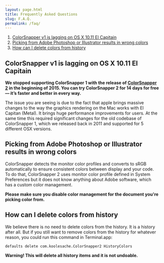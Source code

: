 ```yaml
---
layout: page.html
title: Frequently Asked Questions
slug: F.A.Q.
permalink: /faq/
---
```


1. [ColorSnapper v1 is lagging on OS X 10.11 El Capitain](#colorsnapper-v1-is-lagging-on-os-x-1011-el-capitain)
1. [Picking from Adobe Photoshop or Illustrator results in wrong colors](#picking-from-adobe-photoshop-or-illustrator-results-in-wrong-colors)
1. [How can I delete colors from history](#how-can-i-delete-colors-from-history)

## ColorSnapper v1 is lagging on OS X 10.11 El Capitain

**We stopped supporting ColorSnapper 1 with the release of [ColorSnapper 2](/) in the beginning of 2015. You can try ColorSnapper 2 for 14 days for free — it’s faster and better in every way.**

The issue you are seeing is due to the fact that apple brings massive changes to the way the graphics rendering on the Mac works with El Capitan (Metal). It brings huge performance improvements for users. At the same time this required significant changes for the old codebase of ColorSnapper 1, which we released back in 2011 and supported for 5 different OSX versions.

## Picking from Adobe Photoshop or Illustrator results in wrong colors

ColorSnapper detects the monitor color profiles and converts to sRGB automatically to ensure consistent colors between display and your code. To do that, ColorSnapper 2 uses monitor color profile defined in System Preferences but it does not know anything about Adobe software, which has a custom color management.

**Please make sure you disable color management for the document you're picking color from.**

## How can I delete colors from history

We believe there is no need to delete colors from the history. It is a history after all. But if you still want to remove colors from the history for whatever reason, you could run this command in Terminal.app:

```
defaults delete com.koolesache.ColorSnapper2 HistoryColors
```

**Warning! This will delete all history items and it is not undoable.**

